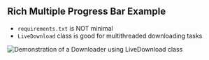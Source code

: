 ## Rich Multiple Progress Bar Example

- `requirements.txt` is NOT minimal
- `LiveDownload` class is good for multithreaded downloading tasks

![Demonstration of a Downloader using LiveDownload class](/rich_progress/img/rich_example.png)
